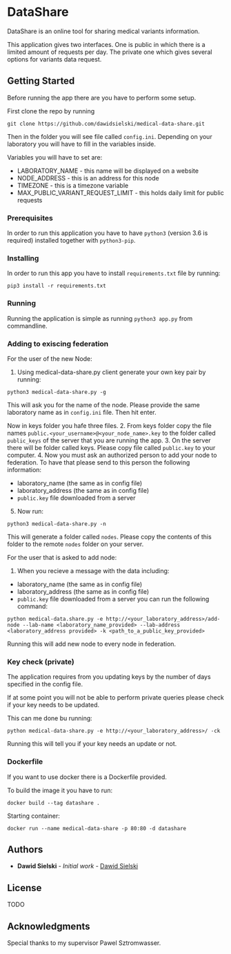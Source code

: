 # DataShare

DataShare is an online tool for sharing medical variants information.

This application gives two interfaces. One is public in which there is a limited amount of requests per day.
The private one which gives several options for variants data request.

## Getting Started

Before running the app there are you have to perform some setup.

First clone the repo by running
 ```
 git clone https://github.com/dawidsielski/medical-data-share.git
 ```
Then in the folder you will see file called `config.ini`. 
Depending on your laboratory you will have to fill in the variables inside.

Variables you will have to set are:
* LABORATORY_NAME - this name will be displayed on a website
* NODE_ADDRESS - this is an address for this node
* TIMEZONE - this is a timezone variable
* MAX_PUBLIC_VARIANT_REQUEST_LIMIT - this holds daily limit for public requests

### Prerequisites

In order to run this application you have to have `python3` (version 3.6 is required) installed together with `python3-pip`.

### Installing

In order to run this app you have to install `requirements.txt` file by running:
```
pip3 install -r requirements.txt
```

### Running

Running the application is simple as running `python3 app.py` from commandline.

### Adding to exiscing federation

For the user of the new Node:
1. Using medical-data-share.py client generate your own key pair by running:
```
python3 medical-data-share.py -g
```
This will ask you for the name of the node. Please provide the same laboratory name as in `config.ini` file. Then hit enter.

Now in keys folder you hafe three files.
2. From keys folder copy the file names `public.<your_username>@<your_node_name>.key` to the folder called `public_keys` of the server that you are running the app.
3. On the server there will be folder called keys. Please copy file called `public.key` to your computer.
4. Now you must ask an authorized person to add your node to federation. To have that please send to this person the following information:
* laboratory_name (the same as in config file)
* laboratory_address (the same as in config file)
* `public.key` file downloaded from a server
5. Now run:
```
python3 medical-data-share.py -n
```

This will generate a folder called `nodes`. Please copy the contents of this folder to the remote `nodes` folder on your server.


For the user that is asked to add node:
1. When you recieve a message with the data including:
* laboratory_name (the same as in config file)
* laboratory_address (the same as in config file)
* `public.key` file downloaded from a server
you can run the following command:
```
python medical-data.share.py -e http://<your_laboratory_address>/add-node --lab-name <laboratory_name_provided> --lab-address <laboratory_address provided> -k <path_to_a_public_key_provided>
```
Running this will add new node to every node in federation.

### Key check (private)

The application requires from you updating keys by the number of days specified in the config file.

If at some point you will not be able to perform private queries please check if your key needs to be updated.

This can me done bu running:
```
python medical-data-share.py -e http://<your_laboratory_address>/ -ck
```
Running this will tell you if your key needs an update or not.



### Dockerfile

If you want to use docker there is a Dockerfile provided.

To build the image it you have to run:
```
docker build --tag datashare .
```

Starting container:
```
docker run --name medical-data-share -p 80:80 -d datashare
```

## Authors

* **Dawid Sielski** - *Initial work* - [Dawid Sielski](https://github.com/dawidsielski)

## License

TODO

## Acknowledgments

Special thanks to my supervisor Pawel Sztromwasser.
